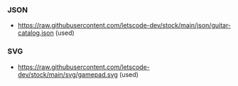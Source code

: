 ### JSON
- https://raw.githubusercontent.com/letscode-dev/stock/main/json/guitar-catalog.json (used)

### SVG
- https://raw.githubusercontent.com/letscode-dev/stock/main/svg/gamepad.svg (used)
